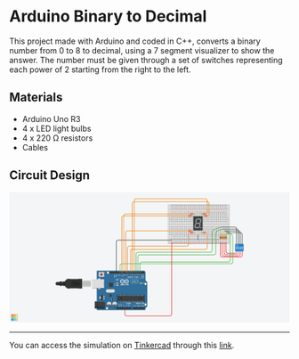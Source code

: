 # Arduino Binary to Decimal

This project made with Arduino and coded in C++, converts a binary number from 0 to 8 to decimal, using a 7 segment visualizer to show the answer. The number must be given through a set of switches representing each power of 2 starting from the right to the left.

## Materials

- Arduino Uno R3
- 4 x LED light bulbs
- 4 x 220 Ω resistors
- Cables

## Circuit Design

![Design](/DesignImage/Binary-2-Decimal.png)

---

You can access the simulation on [Tinkercad](https://www.tinkercad.com) through this [link](https://www.tinkercad.com/things/jTFe8A5VPkB).
